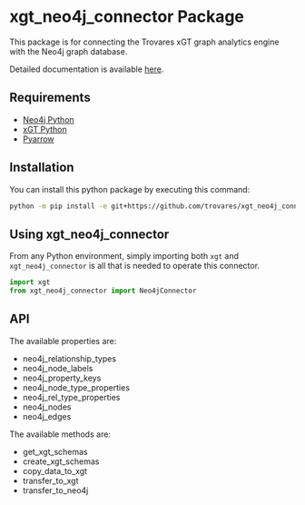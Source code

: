 # xgt_neo4j_connector Package

This package is for connecting the Trovares xGT graph analytics engine with the Neo4j graph database.

Detailed documentation is available [here](https://trovares.github.io/xgt_neo4j_connector/).

## Requirements

 - [Neo4j Python](https://pypi.org/project/neo4j/)
 - [xGT Python](https://pypi.org/project/xgt/)
 - [Pyarrow](https://pypi.org/project/pyarrow/)

## Installation

You can install this python package by executing this command:

```bash
python -m pip install -e git+https://github.com/trovares/xgt_neo4j_connector.git#egg=xgt_neo4j_connector
```

## Using xgt_neo4j_connector

From any Python environment, simply importing both `xgt` and `xgt_neo4j_connector` is all that is needed to operate this connector.

```python
import xgt
from xgt_neo4j_connector import Neo4jConnector
```

## API

The available properties are:

  - neo4j_relationship_types
  - neo4j_node_labels
  - neo4j_property_keys
  - neo4j_node_type_properties
  - neo4j_rel_type_properties
  - neo4j_nodes
  - neo4j_edges

The available methods are:

  - get_xgt_schemas
  - create_xgt_schemas
  - copy_data_to_xgt
  - transfer_to_xgt
  - transfer_to_neo4j
